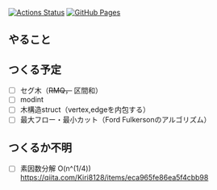 [![Actions Status](https://github.com/idat50me/cpp_lib/workflows/verify/badge.svg)](https://github.com/idat50me/cpp_lib/actions)
[![GitHub Pages](https://img.shields.io/static/v1?label=GitHub+Pages&message=+&color=brightgreen&logo=github)](https://idat50me.github.io/cpp_lib/)

## やること

## つくる予定
- [ ] セグ木（~~RMQ，~~ 区間和）
- [ ] modint
- [ ] 木構造struct（vertex,edgeを内包する）
- [ ] 最大フロー・最小カット（Ford Fulkersonのアルゴリズム）

## つくるか不明
- [ ] 素因数分解 O(n^(1/4)) https://qiita.com/Kiri8128/items/eca965fe86ea5f4cbb98
